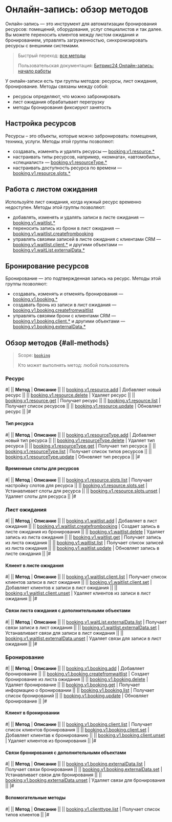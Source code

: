 # Онлайн-запись: обзор методов

Онлайн-запись — это инструмент для автоматизации бронирования ресурсов: помещений, оборудования, услуг специалистов и так далее. Вы можете переносить клиентов между листом ожидания и бронированием, управлять загруженностью, синхронизировать ресурсы с внешними системами.

> Быстрый переход: [все методы](#all-methods) 
> 
> Пользовательская документация: [Битрикс24 Онлайн-запись: начало работы](https://helpdesk.bitrix24.ru/open/23712054/)

У онлайн-записи есть три группы методов: ресурсы, лист ожидания, бронирование. Методы связаны между собой:

- ресурсы определяют, что можно забронировать
- лист ожидания обрабатывает перегрузку
- методы бронирования фиксируют занятость

## Настройка ресурсов

Ресурсы – это объекты, которые можно забронировать: помещения, техника, услуги. Методы этой группы позволяют:

- создавать, изменять и удалять ресурсы — [booking.v1.resource.*](./resource/index.md)
- настраивать типы ресурсов, например, «комната», «автомобиль», «специалист» — [booking.v1.resourceType.*](./resource/resource-type/index.md)
- настраивать доступность ресурса по времени — [booking.v1.resource.slots.*](./resource/slots/index.md)

## Работа с листом ожидания

Используйте лист ожидания, когда нужный ресурс временно недоступен. Методы этой группы позволяют:

- добавлять, изменять и удалять записи  в листе ожидания — [booking.v1.waitlist.*](./waitlist/index.md)
- переносить запись из брони в лист ожидания — [booking.v1.waitlist.createfrombooking](./waitlist/booking-v1-waitlist-createfrombooking.md)
- управлять связями записей в листе ожидания с клиентами CRM — [booking.v1.waitlist.client.*](./waitlist/client/index.md) и другими объектами — [booking.v1.waitList.externalData.*](./waitlist/external-data/index.md)

## Бронирование ресурсов

Бронирование — это подтвержденная запись на ресурс. Методы этой группы позволяют:

- создавать, изменять и отменять бронирования — [booking.v1.booking.*](./booking/index.md)
- создавать бронь из записи в лист ожидания — [booking.v1.booking.createfromwaitlist](./booking/booking-v1-booking-createfromwaitlist.md)
- управлять связями брони с клиентами CRM — [booking.v1.booking.client.*](./booking/client/index.md) и другими объектами — [booking.v1.booking.externalData.*](./booking/external-data/index.md)

## Обзор методов {#all-methods}

> Scope: [`booking`](../scopes/permissions.md)
>
> Кто может выполнять метод: любой пользователь

### Ресурс

#|
|| **Метод** | **Описание** ||
|| [booking.v1.resource.add](./resource/booking-v1-resource-add.md) | Добавляет новый ресурс ||
|| [booking.v1.resource.delete](./resource/booking-v1-resource-delete.md) | Удаляет ресурс ||
|| [booking.v1.resource.get](./resource/booking-v1-resource-get.md) | Получает ресурс ||
|| [booking.v1.resource.list](./resource/booking-v1-resource-list.md) | Получает список ресурсов ||
|| [booking.v1.resource.update](./resource/booking-v1-resource-update.md) | Обновляет ресурс ||
|#

#### Тип ресурса

#|
|| **Метод** | **Описание** ||
|| [booking.v1.resourceType.add](./resource/resource-type/booking-v1-resourcetype-add.md) | Добавляет новый тип ресурса ||
|| [booking.v1.resourceType.delete](./resource/resource-type/booking-v1-resourcetype-delete.md) | Удаляет тип ресурса ||
|| [booking.v1.resourceType.get](./resource/resource-type/booking-v1-resourcetype-get.md) | Получает тип ресурса ||
|| [booking.v1.resourceType.list](./resource/resource-type/booking-v1-resourcetype-list.md) | Получает список типов ресурсов ||
|| [booking.v1.resourceType.update](./resource/resource-type/booking-v1-resourcetype-update.md) | Обновляет тип ресурса ||
|#

#### Временные слоты для ресурсов

#|
|| **Метод** | **Описание** ||
|| [booking.v1.resource.slots.list](./resource/slots/booking-v1-resource-slots-list.md) | Получает настройку слотов для ресурса ||
|| [booking.v1.resource.slots.set](./resource/slots/booking-v1-resource-slots-set.md) | Устанавливает слоты для ресурса ||
|| [booking.v1.resource.slots.unset](./resource/slots/booking-v1-resource-slots-unset.md) | Удаляет слоты для ресурса ||
|#

### Лист ожидания

#|
|| **Метод** | **Описание** ||
|| [booking.v1.waitlist.add](./waitlist/booking-v1-waitlist-add.md) | Добавляет в лист ожидания ||
|| [booking.v1.waitlist.createfrombooking](./waitlist/booking-v1-waitlist-createfrombooking.md) | Создает запись в листе ожидания из бронирования ||
|| [booking.v1.waitlist.delete](./waitlist/booking-v1-waitlist-delete.md) | Удаляет запись из листа ожидания ||
|| [booking.v1.waitlist.get](./waitlist/booking-v1-waitlist-get.md) | Получает запись из листа ожидания ||
|| [booking.v1.waitlist.list](./waitlist/booking-v1-waitlist-list.md) | Получает список записей из листа ожидания ||
|| [booking.v1.waitlist.update](./waitlist/booking-v1-waitlist-update.md) | Обновляет запись в листе ожидания ||
|#

#### Клиент в листе ожидания

#|
|| **Метод** | **Описание** ||
|| [booking.v1.waitlist.client.list](./waitlist/client/booking-v1-waitlist-client-list.md) | Получает список клиентов записи в лист ожидания ||
|| [booking.v1.waitlist.client.set](./waitlist/client/booking-v1-waitlist-client-set.md) | Добавляет клиентов к записи в лист ожидания ||
|| [booking.v1.waitlist.client.unset](./waitlist/client/booking-v1-waitlist-client-unset.md) | Удаляет клиентов из записи в лист ожидания ||
|#

#### Связи листа ожидания с дополнительными объектами

#|
|| **Метод** | **Описание** ||
|| [booking.v1.waitList.externalData.list](./waitlist/external-data/booking-v1-waitlist-externaldata-list.md) | Получает связи записи в лист ожидания ||
|| [booking.v1.waitlist.externalData.set](./waitlist/external-data/booking-v1-waitlist-externaldata-set.md) | Устанавливает связи для записи в лист ожидания ||
|| [booking.v1.waitlist.externalData.unset](./waitlist/external-data/booking-v1-waitlist-externaldata-unset.md) | Удаляет связи для записи в лист ожидания ||
|#

### Бронирование

#|
|| **Метод** | **Описание** ||
|| [booking.v1.booking.add](./booking/booking-v1-booking-add.md) | Добавляет бронирование ||
|| [booking.v1.booking.createfromwaitlist](./booking/booking-v1-booking-createfromwaitlist.md) | Создает бронирование из листа ожидания ||
|| [booking.v1.booking.delete](./booking/booking-v1-booking-delete.md) | Удаляет бронирование ||
|| [booking.v1.booking.get](./booking/booking-v1-booking-get.md) | Получает информацию о бронировании ||
|| [booking.v1.booking.list](./booking/booking-v1-booking-list.md) | Получает список бронирований ||
|| [booking.v1.booking.update](./booking/booking-v1-booking-update.md) | Обновляет бронирование ||
|#

#### Клиент в бронировании

#|
|| **Метод** | **Описание** ||
|| [booking.v1.booking.client.list](./booking/client/booking-v1-booking-client-list.md) | Получает список клиентов бронирования ||
|| [booking.v1.booking.client.set](./booking/client/booking-v1-booking-client-set.md) | Добавляет клиентав к бронированию ||
|| [booking.v1.booking.client.unset](./booking/client/booking-v1-booking-client-unset.md) | Удаляет клиентов из бронирования ||
|#

#### Связи бронирования с дополнительными объектами

#|
|| **Метод** | **Описание** ||
|| [booking.v1.booking.externalData.list](./booking/external-data/booking-v1-booking-externaldata-list.md) | Получает связи бронирования ||
|| [booking.v1.booking.externalData.set](./booking/external-data/booking-v1-booking-externaldata-set.md) | Устанавливает связи для бронирования ||
|| [booking.v1.booking.externalData.unset](./booking/external-data/booking-v1-booking-externaldata-unset.md) | Удаляет связи для бронирования ||
|#

#### Вспомогательные методы

#|
|| **Метод** | **Описание** ||
|| [booking.v1.clienttype.list](./booking-v1-clienttype-list.md) | Получает список типов клиентов ||
|#
